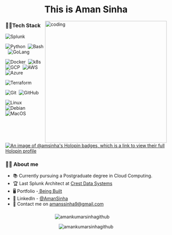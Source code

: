 <h1 align="center">This is Aman Sinha</h1>


<img
  align="right"
  alt="coding"
  width="380px"
  src="https://github.com/user-attachments/assets/a0738c80-5ab4-4ef4-a240-e4cc8b059f20"
/>



<h3 align="left">🧑‍💻Tech Stack</h3>

![Splunk](https://img.shields.io/badge/-Splunk%20%E2%9D%A4%EF%B8%8F-05122A?style=flat&logo=Splunk&logoColor=Blue)&nbsp;

![Python](https://img.shields.io/badge/-Python%20%EF%B8%8F-05122A?style=flat&logo=Python&logoColor=yellow)&nbsp;
![Bash](https://img.shields.io/badge/-Bash%20%EF%B8%8F-05122A?style=flat&logo=Linux&logoColor=white)&nbsp;
![GoLang](https://img.shields.io/badge/-Golang%20%EF%B8%8F-05122A?style=flat&logo=Go&logoColor=blue)&nbsp;

![Docker](https://img.shields.io/badge/-Docker-05122A?style=flat&logo=docker)&nbsp;
![k8s](https://img.shields.io/badge/-Kubernetes-05122A?style=flat&logo=Kubernetes)&nbsp;
![GCP](https://img.shields.io/badge/-GoogleCloud-05122A?style=flat&logo=GoogleCloud)&nbsp;
![AWS](https://img.shields.io/badge/-AWS-05122A?style=flat&logo=Amazon)&nbsp;
![Azure](https://img.shields.io/badge/-Azure-05122A?style=flat&logo=MicrosoftAzure&logoColor=lightblue)&nbsp;


![Terraform](https://img.shields.io/badge/-Terraform-05122A?style=flat&logo=Terraform&logoColor=5f43e9)&nbsp;

![Git](https://img.shields.io/badge/-Git-05122A?style=flat&logo=git)&nbsp;
![GitHub](https://img.shields.io/badge/-GitHub-05122A?style=flat&logo=github)&nbsp;

![Linux](https://img.shields.io/badge/-Linux-05122A?style=flat&logo=linux)&nbsp;
![Debian](https://img.shields.io/badge/-Debian-05122A?style=flat&logo=Debian&logoColor=a80030)&nbsp;
![MacOS](https://img.shields.io/badge/-Macintosh-05122A?style=flat&logo=apple&logoColor=white)&nbsp;
[![An image of @amsinha's Holopin badges, which is a link to view their full Holopin profile](https://holopin.me/amsinha)](https://holopin.io/@amsinha)

### 👨‍💻 About me


- 📚 Currently pursuing a Postgraduate degree in Cloud Computing.
- 🏆 Last Splunk Architect at [Crest Data Systems](https://www.crestdata.ai/)
- 🖥️ Portfolio -[ Being Built](https://vercel.com/amankumar-sinhas-projects)
- 🚀 LinkedIn - [@AmanSinha](www.linkedin.com/in/aman-sinha-70359b162)
- 📧 Contact me on amanssinha9@gmail.com

###

<p align="center">
  <img
    src="https://github-readme-stats.vercel.app/api/top-langs/?username=Amsinha-gittest&theme=nightowl&hide_border=false&include_all_commits=false&count_private=false&layout=compact"
    alt="amankumarsinhagithub"
  /> &nbsp; &nbsp; &nbsp;
  
 <p align="center"> 
  <img
    src="https://github-readme-streak-stats.herokuapp.com/?user=Amsinha-gittest&theme=nightowl&hide_border=false"
    alt="amankumarsinhagithub"
  />
</p>
